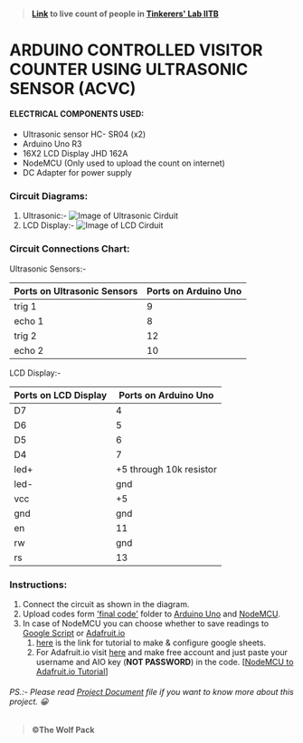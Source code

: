 > #### [Link](https://io.adafruit.com/sidsal/feeds/vincoun) to live count of people in [Tinkerers' Lab IITB](https://www.google.com/maps/place/Tinkerers'+Laboratory/@19.1337854,72.9167784,15z/data=!4m5!3m4!1s0x0:0xd9d02f29b4617fb4!8m2!3d19.1337854!4d72.9167784)


# <b>ARDUINO CONTROLLED VISITOR COUNTER USING ULTRASONIC SENSOR  (ACVC) </b>                                                      
 
 

#### ELECTRICAL COMPONENTS USED:
*	Ultrasonic sensor HC- SR04 (x2)
*	Arduino Uno R3
*	16X2 LCD Display JHD 162A
*	NodeMCU (Only used to upload the count on internet)
*	DC Adapter for power supply



### Circuit Diagrams:
1. Ultrasonic:- ![Image of Ultrasonic Cirduit](https://github.com/siddheshpradeepsali/images/blob/master/ultrasonic_diagram.png)
1. LCD Display:- ![Image of LCD Cirduit](https://github.com/siddheshpradeepsali/images/blob/master/lcd_diagram.png)



### Circuit Connections Chart:
Ultrasonic Sensors:-

Ports on Ultrasonic Sensors | Ports on Arduino Uno
------------ | -------------
trig 1 | 9
echo 1 | 8
trig 2 | 12
echo 2 | 10


LCD Display:-

Ports on LCD Display | Ports on Arduino Uno
------------ | -------------
D7 | 4
D6 | 5
D5 | 6
D4 | 7
led+ | +5 through 10k resistor
led- | gnd
vcc | +5
gnd | gnd
en | 11
rw | gnd
rs | 13


### Instructions:

1. Connect the circuit as shown in the diagram.
1. Upload codes form ['final code'](https://github.com/siddheshpradeepsali/DoorCounter/tree/master/Final%20Code) folder to [Arduino Uno](https://github.com/siddheshpradeepsali/DoorCounter/blob/master/Final%20Code/arduino_final/arduino_final.ino) and [NodeMCU](https://github.com/siddheshpradeepsali/DoorCounter/tree/master/Final%20Code/nodemcu_final/).
1. In case of NodeMCU you can choose whether to save readings to [Google Script](https://github.com/siddheshpradeepsali/DoorCounter/tree/master/Final%20Code/nodemcu_final/Google%20Script%20Upload/) or [Adafruit.io](https://github.com/siddheshpradeepsali/DoorCounter/tree/master/Final%20Code/nodemcu_final/Adafruit%20IO%20Upload/)
   1. [here](http://lethanhtrieu.likesyou.org/2017/11/07/how-to-send-data-from-esp8266-to-google-drive/?i=2) is the link for tutorial to make & configure google sheets.
   1. For Adafruit.io visit [here](https://io.adafruit.com/) and make free account and just paste your username and AIO key (**NOT PASSWORD**) in the code. [[NodeMCU to Adafruit.io Tutorial](https://www.youtube.com/watch?v=Eocgx_VVGVY)]
   

###### PS.:- Please read [Project Document](https://github.com/siddheshpradeepsali/DoorCounter/blob/master/For%20Tinkerers'%20Lab%20(IITB)/August%20DIY%20Project.docx) file if you want to know more about this project. :grinning:

> **©The Wolf Pack**
